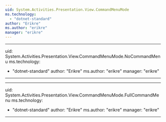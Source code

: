 ```yaml
---
uid: System.Activities.Presentation.View.CommandMenuMode
ms.technology: 
  - "dotnet-standard"
author: "Erikre"
ms.author: "erikre"
manager: "erikre"
---
```


---
uid: System.Activities.Presentation.View.CommandMenuMode.NoCommandMenu
ms.technology: 
  - "dotnet-standard"
author: "Erikre"
ms.author: "erikre"
manager: "erikre"
---

---
uid: System.Activities.Presentation.View.CommandMenuMode.FullCommandMenu
ms.technology: 
  - "dotnet-standard"
author: "Erikre"
ms.author: "erikre"
manager: "erikre"
---
